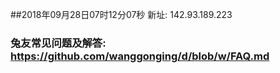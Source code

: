 ##2018年09月28日07时12分07秒 新址: 142.93.189.223
### 兔友常见问题及解答: https://github.com/wanggonging/d/blob/w/FAQ.md
